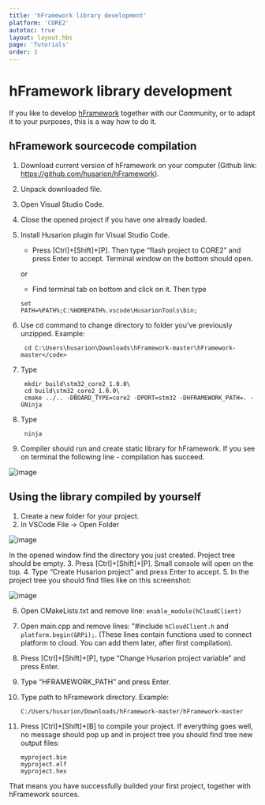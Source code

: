 ```yaml
---
title: 'hFramework library development'
platform: 'CORE2'
autotoc: true
layout: layout.hbs
page: 'Tutorials'
order: 3
---
```


# hFramework library development #

If you like to develop [hFramework](https://github.com/husarion/hFramework) together with our Community, or to adapt it to your purposes, this is a way how to do it.

## hFramework sourcecode compilation ##

 1. Download current version of hFramework on your computer (Github link: https://github.com/husarion/hFramework). 
 2. Unpack downloaded file.
 3. Open Visual Studio Code.
 4. Close the opened project if you have one already loaded.
 5. Install Husarion plugin for Visual Studio Code. 
 	
	* Press [Ctrl]+[Shift]+[P]. Then type “flash project to CORE2” and press Enter to accept. Terminal window on the bottom should open.

	or

	* Find terminal tab on bottom and click on it. Then type 

	<code>set PATH=%PATH%;C:%HOMEPATH%\.vscode\HusarionTools\bin;</code>

6. Use cd command to change directory to folder you've previously unzipped. Example:

		cd C:\Users\husarion\Downloads\hFramework-master\hFramework-master</code>

7. Type

		mkdir build\stm32_core2_1.0.0\
		cd build\stm32_core2_1.0.0\
		cmake ../.. -DBOARD_TYPE=core2 -DPORT=stm32 -DHFRAMEWORK_PATH=. -GNinja

8. Type

		ninja
		
9. Compiler should run and create static library for hFramework.
If you see on terminal the following line - compilation has succeed.

![image](/assets/img/howToStart/lib_p9.png)

## Using the library compiled by yourself ##
     
1. Create a new folder for your project.
2. In VSCode File -> Open Folder

![image](/assets/img/howToStart/com_p2.png)

In the opened window find the directory you just created. Project tree should be empty.
3. Press [Ctrl]+[Shift]+[P]. Small console will open on the top.
4. Type “Create Husarion project” and press Enter to accept.
5. In the project tree you should find files like on this screenshot:

![image](/assets/img/howToStart/com_p5.png)

6. Open CMakeLists.txt and remove line: <code>enable_module(hCloudClient)</code>
7. Open main.cpp and remove lines: "#include <code>hCloudClient.h</code> and <code>platform.begin(&RPi);</code>.
(These lines contain functions used to connect platform to cloud. You can add them later, after first compilation).
8. Press [Ctrl]+[Shift]+[P], type “Change Husarion project variable” and press Enter.
9. Type “HFRAMEWORK_PATH” and press Enter.
10. Type path to hFramework directory. Example:

		C:/Users/husarion/Downloads/hFramework-master/hFramework-master

11. Press [Ctrl]+[Shift]+[B] to compile your project. If everything goes well, no message should pop up and in project tree you should find tree new output files:

		myproject.bin
		myproject.elf
		myproject.hex
	
That means you have successfully builded your first project, together with hFramework sources.
